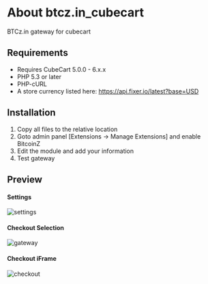 # About btcz.in_cubecart
  BTCz.in gateway for cubecart

## Requirements
* Requires CubeCart 5.0.0 - 6.x.x
* PHP 5.3 or later
* PHP-cURL
* A store currency listed here: https://api.fixer.io/latest?base=USD

## Installation
 1. Copy all files to the relative location
 2. Goto admin panel [Extensions -> Manage Extensions] and enable BitcoinZ
 3. Edit the module and add your information
 4. Test gateway

## Preview
#### Settings
![settings](https://i.imgur.com/ku5YAsi.png)
#### Checkout Selection
![gateway](https://i.imgur.com/loOoXsT.png)
#### Checkout iFrame
![checkout](https://i.imgur.com/syqbQsU.png)
